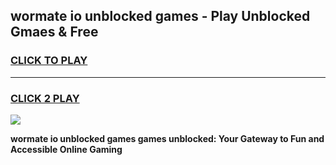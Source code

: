 
## wormate io unblocked games - Play Unblocked Gmaes & Free
<h3>
<a href="https://premium.freeplayer.one?title=wormate_io_unblocked_games&ref=19F">CLICK TO PLAY</a></h3>
<hr>

<h3>
<a href="https://premium.freeplayer.one?title=wormate_io_unblocked_games&ref=19F">CLICK 2 PLAY</a>
  
</h3>

<a href="https://premium.freeplayer.one?title=wormate_io_unblocked_games&ref=19F/"><img src="https://clearcache.store/games.png"></a>


**wormate io unblocked games games unblocked: Your Gateway to Fun and Accessible Online Gaming**

